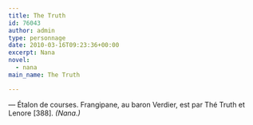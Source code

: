 ```yaml
---
title: The Truth
id: 76043
author: admin
type: personnage
date: 2010-03-16T09:23:36+00:00
excerpt: Nana
novel:
  - nana
main_name: The Truth

---
```

— Étalon de courses. Frangipane, au baron Verdier, est par Thé Truth et Lenore [388]. _(Nana.)_